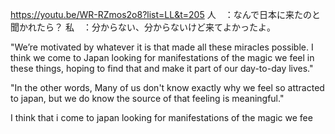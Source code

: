 https://youtu.be/WR-RZmos2o8?list=LL&t=205
人　：なんで日本に来たのと聞かれたら？
私　：分からない、分からないけど来てよかったよ。

"We’re motivated by whatever it is that made all these miracles possible. I think we come to Japan looking for manifestations of the magic we feel in these things, hoping to find that and make it part of our day-to-day lives."

"In the other words, Many of us don't know exactly why we feel so attracted to japan, but we do know the source of that feeling is meaningful."

I think that i come to japan looking for manifestations of the magic we fee